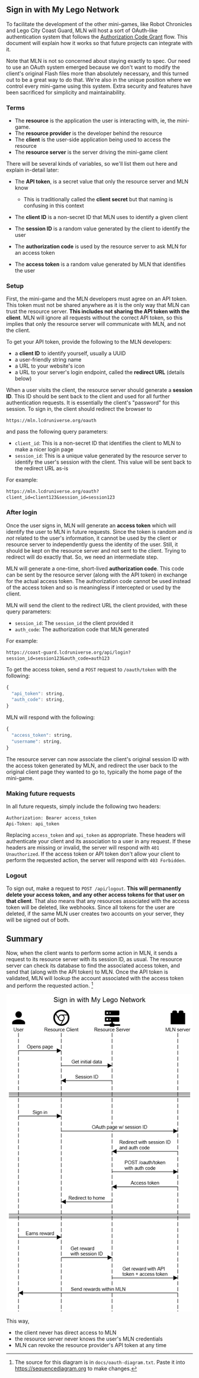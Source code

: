 ## Sign in with My Lego Network

To facilitate the development of the other mini-games, like Robot Chronicles and Lego City Coast Guard, MLN will host a sort of OAuth-like authentication system that follows the [Authorization Code Grant](https://developer.okta.com/blog/2018/04/10/oauth-authorization-code-grant-type) flow. This document will explain how it works so that future projects can integrate with it.

Note that MLN is not so concerned about staying exactly to spec. Our need to use an OAuth system emerged because we don't want to modify the client's original Flash files more than absolutely necessary, and this turned out to be a great way to do that. We're also in the unique position where we control every mini-game using this system. Extra security and features have been sacrificed for simplicity and maintainability.

### Terms

- The **resource** is the application the user is interacting with, ie, the mini-game.
- The **resource provider** is the developer behind the resource
- The **client** is the user-side application being used to access the resource
- The **resource server** is the server driving the mini-game client

There will be several kinds of variables, so we'll list them out here and explain in-detail later:

- The **API token**, is a secret value that only the resource server and MLN know
  - This is traditionally called the **client secret** but that naming is confusing in this context

- The **client ID** is a non-secret ID that MLN uses to identify a given client
- The **session ID** is a random value generated by the client to identify the user
- The **authorization code** is used by the resource server to ask MLN for an access token
- The **access token** is a random value generated by MLN that identifies the user

### Setup

First, the mini-game and the MLN developers must agree on an API token. This token must not be shared anywhere as it is the only way that MLN can trust the resource server. **This includes not sharing the API token with the client**. MLN will ignore all requests without the correct API token, so this implies that only the resource server will communicate with MLN, and not the client.

To get your API token, provide the following to the MLN developers:

- a **client ID** to identify yourself, usually a UUID
- a user-friendly string name
- a URL to your website's icon
- a URL to your server's login endpoint, called the **redirect URL** (details below)

When a user visits the client, the resource server should generate a **session ID**. This ID should be sent back to the client and used for all further authentication requests. It is essentially the client's "password" for this session. To sign in, the client should redirect the browser to

```text
https://mln.lcdruniverse.org/oauth
```

and pass the following query parameters:

- `client_id`: This is a non-secret ID that identifies the client to MLN to make a nicer login page
- `session_id`: This is a unique value generated by the resource server to identify the user's session with the client. This value will be sent back to the redirect URL as-is

For example:
```text
https://mln.lcdruniverse.org/oauth?client_id=client123&session_id=session123
```

### After login

Once the user signs in, MLN will generate an **access token** which will identify the user to MLN in future requests. Since the token is random and _is not_ related to the user's information, it cannot be used by the client or resource server to independently guess the identity of the user. Still, it should be kept on the resource server and not sent to the client. Trying to redirect will do exactly that. So, we need an intermediate step.

MLN will generate a one-time, short-lived **authorization code**. This code can be sent by the resource server (along with the API token) in exchange for the actual access token. The authorization code cannot be used instead of the access token and so is meaningless if intercepted or used by the client.

MLN will send the client to the redirect URL the client provided, with these query parameters:

- `session_id`: The `session_id` the client provided it
- `auth_code`: The authorization code that MLN generated

For example:
```text
https://coast-guard.lcdruniverse.org/api/login?session_id=session123&auth_code=auth123
```

To get the access token, send a `POST` request to `/oauth/token` with the following:

```js
{
  "api_token": string,
  "auth_code": string,
}
```

 MLN will respond with the following:

```js
{
  "access_token": string,
  "username": string,
}
```

The resource server can now associate the client's original session ID with the access token generated by MLN, and redirect the user back to the original client page they wanted to go to, typically the home page of the mini-game.

### Making future requests

In all future requests, simply include the following two headers:

```text
Authorization: Bearer access_token
Api-Token: api_token
```

Replacing `access_token` and `api_token` as appropriate. These headers will authenticate your client and its association to a user in any request. If these headers are missing or invalid, the server will respond with `401 Unauthorized`. If the access token or API token don't allow your client to perform the requested action, the server will respond with `403 Forbidden`.

### Logout

To sign out, make a request to `POST /api/logout`. **This will permanently delete your access token, and any other access tokens for that user on that client**. That also means that any resources associated with the access token will be deleted, like webhooks. Since all tokens for the user are deleted, if the same MLN user creates two accounts on your server, they will be signed out  of both.

## Summary

Now, when the client wants to perform some action in MLN, it sends a request to its resource server with its session ID, as usual. The resource server can check its database to find the associated access token, and send that (along with the API token) to MLN. Once the API token is validated, MLN will lookup the account associated with the access token and perform the requested action. [^1]

![A sequence diagram showing the process visually](./docs/oauth.png)

This way,

- the client never has direct access to MLN
- the resource server never knows the user's MLN credentials
- MLN can revoke the resource provider's API token at any time

[^1]: The source for this diagram is in `docs/oauth-diagram.txt`. Paste it into https://sequencediagram.org to make changes.